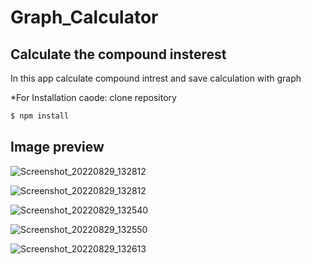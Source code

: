 # Graph_Calculator


## Calculate the compound insterest
In this app calculate compound intrest and save calculation with graph

*For Installation caode:
clone repository
```bash
$ npm install
```
## Image preview

![Screenshot_20220829_132812](https://user-images.githubusercontent.com/109139213/187174762-319dc24e-9651-4b4b-8065-cf9fa353910d.jpg)

![Screenshot_20220829_132812](https://user-images.githubusercontent.com/109139213/187174761-7ec72971-a1df-432a-a064-cb7aab9ee8ab.jpg)

![Screenshot_20220829_132540](https://user-images.githubusercontent.com/109139213/187174770-c2a39d83-1cbc-4856-9bb2-bde80df8a650.jpg)

![Screenshot_20220829_132550](https://user-images.githubusercontent.com/109139213/187174777-f6adf336-2deb-457a-a8de-7bc0e6deb062.jpg)

![Screenshot_20220829_132613](https://user-images.githubusercontent.com/109139213/187174786-beb6c5f4-ecc9-43f5-8f0e-dbcc33ea1612.jpg)
